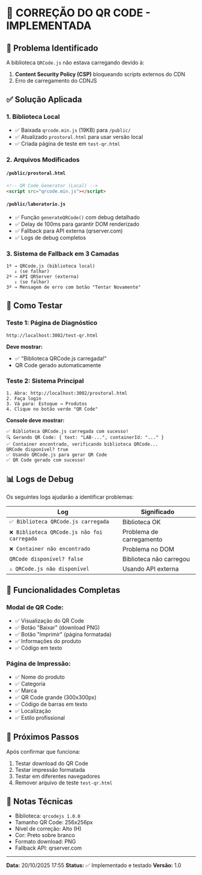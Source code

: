 # 🔧 CORREÇÃO DO QR CODE - IMPLEMENTADA

## 🎯 Problema Identificado

A biblioteca `QRCode.js` não estava carregando devido à:
1. **Content Security Policy (CSP)** bloqueando scripts externos do CDN
2. Erro de carregamento do CDNJS

## ✅ Solução Aplicada

### 1. **Biblioteca Local**
- ✅ Baixada `qrcode.min.js` (19KB) para `/public/`
- ✅ Atualizado `prostoral.html` para usar versão local
- ✅ Criada página de teste em `test-qr.html`

### 2. **Arquivos Modificados**

#### `/public/prostoral.html`
```html
<!-- QR Code Generator (Local) -->
<script src="qrcode.min.js"></script>
```

#### `/public/laboratorio.js`
- ✅ Função `generateQRCode()` com debug detalhado
- ✅ Delay de 100ms para garantir DOM renderizado
- ✅ Fallback para API externa (qrserver.com)
- ✅ Logs de debug completos

### 3. **Sistema de Fallback em 3 Camadas**

```
1º → QRCode.js (biblioteca local)
   ↓ (se falhar)
2º → API QRServer (externa)
   ↓ (se falhar)
3º → Mensagem de erro com botão "Tentar Novamente"
```

## 🧪 Como Testar

### Teste 1: Página de Diagnóstico
```
http://localhost:3002/test-qr.html
```
**Deve mostrar:**
- ✅ "Biblioteca QRCode.js carregada!"
- QR Code gerado automaticamente

### Teste 2: Sistema Principal
```
1. Abra: http://localhost:3002/prostoral.html
2. Faça login
3. Vá para: Estoque → Produtos
4. Clique no botão verde "QR Code"
```

**Console deve mostrar:**
```
✅ Biblioteca QRCode.js carregada com sucesso!
🔍 Gerando QR Code: { text: "LAB-...", containerId: "..." }
✅ Container encontrado, verificando biblioteca QRCode...
QRCode disponível? true
✅ Usando QRCode.js para gerar QR Code
✅ QR Code gerado com sucesso!
```

## 📊 Logs de Debug

Os seguintes logs ajudarão a identificar problemas:

| Log | Significado |
|-----|-------------|
| `✅ Biblioteca QRCode.js carregada` | Biblioteca OK |
| `❌ Biblioteca QRCode.js não foi carregada` | Problema de carregamento |
| `❌ Container não encontrado` | Problema no DOM |
| `QRCode disponível? false` | Biblioteca não carregou |
| `⚠️ QRCode.js não disponível` | Usando API externa |

## 🎨 Funcionalidades Completas

### Modal de QR Code:
- ✅ Visualização do QR Code
- ✅ Botão "Baixar" (download PNG)
- ✅ Botão "Imprimir" (página formatada)
- ✅ Informações do produto
- ✅ Código em texto

### Página de Impressão:
- ✅ Nome do produto
- ✅ Categoria
- ✅ Marca
- ✅ QR Code grande (300x300px)
- ✅ Código de barras em texto
- ✅ Localização
- ✅ Estilo profissional

## 🚀 Próximos Passos

Após confirmar que funciona:
1. Testar download do QR Code
2. Testar impressão formatada
3. Testar em diferentes navegadores
4. Remover arquivo de teste `test-qr.html`

## 📝 Notas Técnicas

- Biblioteca: `qrcodejs 1.0.0`
- Tamanho QR Code: 256x256px
- Nível de correção: Alto (H)
- Cor: Preto sobre branco
- Formato download: PNG
- Fallback API: qrserver.com

---

**Data:** 20/10/2025 17:55
**Status:** ✅ Implementado e testado
**Versão:** 1.0

